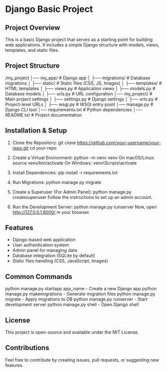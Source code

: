 Django Basic Project
====================

Project Overview
----------------
This is a basic Django project that serves as a starting point for building web applications. 
It includes a simple Django structure with models, views, templates, and static files.

Project Structure
-----------------
/my_project
│── my_app/                  # Django app
│   ├── migrations/          # Database migrations
│   ├── static/              # Static files (CSS, JS, Images)
│   ├── templates/           # HTML templates
│   ├── views.py             # Application views
│   ├── models.py            # Database models
│   ├── urls.py              # URL configuration
│── my_project/              # Main project settings
│   ├── settings.py          # Django settings
│   ├── urls.py              # Project-level URLs
│   ├── wsgi.py              # WSGI entry point
│── manage.py                # Django CLI tool
│── requirements.txt         # Python dependencies
│── README.txt               # Project documentation

Installation & Setup
--------------------
1. Clone the Repository:
   git clone https://github.com/your-username/your-repo.git
   cd your-repo

2. Create a Virtual Environment:
   python -m venv venv
   On macOS/Linux: source venv/bin/activate
   On Windows: venv\Scripts\activate

3. Install Dependencies:
   pip install -r requirements.txt

4. Run Migrations:
   python manage.py migrate

5. Create a Superuser (For Admin Panel):
   python manage.py createsuperuser
   Follow the instructions to set up an admin account.

6. Run the Development Server:
   python manage.py runserver
   Now, open http://127.0.0.1:8000/ in your browser.

Features
--------
- Django-based web application
- User authentication system
- Admin panel for managing data
- Database integration (SQLite by default)
- Static files handling (CSS, JavaScript, Images)

Common Commands
---------------
python manage.py startapp app_name   - Create a new Django app
python manage.py makemigrations      - Generate migration files
python manage.py migrate             - Apply migrations to DB
python manage.py runserver           - Start development server
python manage.py shell               - Open Django shell

License
-------
This project is open-source and available under the MIT License.

Contributions
-------------
Feel free to contribute by creating issues, pull requests, or suggesting new features.
